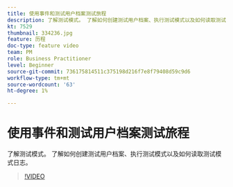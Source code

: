 ```yaml
---
title: 使用事件和测试用户档案测试旅程
description: 了解测试模式。 了解如何创建测试用户档案、执行测试模式以及如何读取测试模式日志。
kt: 7529
thumbnail: 334236.jpg
feature: 历程
doc-type: feature video
team: PM
role: Business Practitioner
level: Beginner
source-git-commit: 736175814511c375198d216f7e8f79408d59c9d6
workflow-type: tm+mt
source-wordcount: '63'
ht-degree: 1%

---
```



# 使用事件和测试用户档案测试旅程

了解测试模式。 了解如何创建测试用户档案、执行测试模式以及如何读取测试模式日志。

>[!VIDEO](https://video.tv.adobe.com/v/334236?quality=12)
